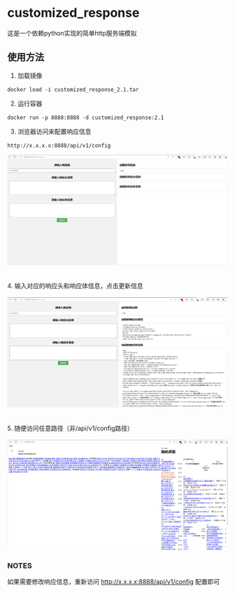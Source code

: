 # **customized_response**

这是一个依赖python实现的简单http服务端模拟

## **使用方法**
1. 加载镜像
~~~
docker load -i customized_response_2.1.tar
~~~
2. 运行容器
~~~
docker run -p 8888:8888 -d customized_response:2.1
~~~
3. 浏览器访问来配置响应信息
~~~
http://x.x.x.x:8888/api/v1/config
~~~
<div align="center">
  <img src="https://github.com/TomCat552/customized_response/blob/main/images/customized_response_1.png">
</div>
<br><br/>
4. 输入对应的响应头和响应体信息，点击更新信息
<br><br/>
<div align="center">
  <img src="https://github.com/TomCat552/customized_response/blob/main/images/customized_response_2.png">
</div>
<br><br/>
5. 随便访问任意路径（非/api/v1/config路径）
<br><br/>
<div align="center">
  <img src="https://github.com/TomCat552/customized_response/blob/main/images/customized_response_3.png">
</div>

### **NOTES**
如果需要修改响应信息，重新访问 http://x.x.x.x:8888/api/v1/config 配置即可
